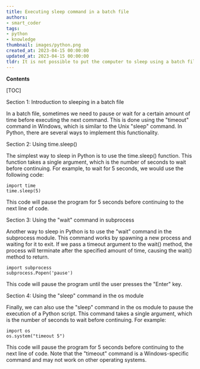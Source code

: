 ```yaml
---
title: Executing sleep command in a batch file
authors:
- smart_coder
tags:
- python
- knowledge
thumbnail: images/python.png
created_at: 2023-04-15 00:00:00
updated_at: 2023-04-15 00:00:00
tldr: It is not possible to put the computer to sleep using a batch file in Python, as this operation is deemed too intrusive for safety reasons.
---
```


**Contents**

[TOC]

Section 1: Introduction to sleeping in a batch file

In a batch file, sometimes we need to pause or wait for a certain amount of time before executing the next command. This is done using the "timeout" command in Windows, which is similar to the Unix "sleep" command. In Python, there are several ways to implement this functionality.

Section 2: Using time.sleep()

The simplest way to sleep in Python is to use the time.sleep() function. This function takes a single argument, which is the number of seconds to wait before continuing. For example, to wait for 5 seconds, we would use the following code:

```
import time
time.sleep(5)
```

This code will pause the program for 5 seconds before continuing to the next line of code.

Section 3: Using the "wait" command in subprocess

Another way to sleep in Python is to use the "wait" command in the subprocess module. This command works by spawning a new process and waiting for it to exit. If we pass a timeout argument to the wait() method, the process will terminate after the specified amount of time, causing the wait() method to return.

```
import subprocess
subprocess.Popen('pause')
```

This code will pause the program until the user presses the "Enter" key.

Section 4: Using the "sleep" command in the os module

Finally, we can also use the "sleep" command in the os module to pause the execution of a Python script. This command takes a single argument, which is the number of seconds to wait before continuing. For example:

```
import os
os.system("timeout 5")
```

This code will pause the program for 5 seconds before continuing to the next line of code. Note that the "timeout" command is a Windows-specific command and may not work on other operating systems.
